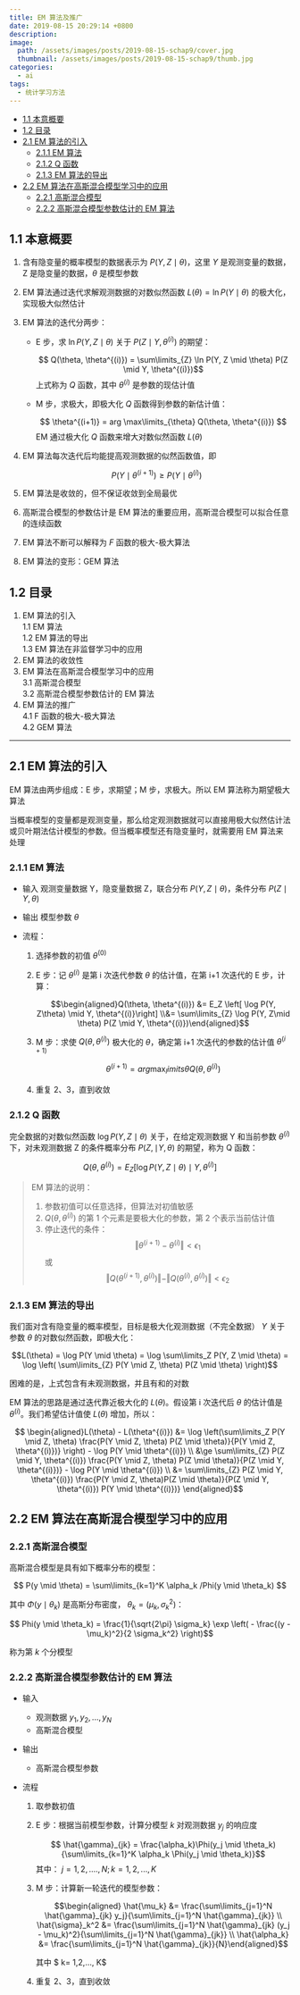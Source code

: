 ```yaml
---
title: EM 算法及推广
date: 2019-08-15 20:29:14 +0800
description:
image:
  path: /assets/images/posts/2019-08-15-schap9/cover.jpg
  thumbnail: /assets/images/posts/2019-08-15-schap9/thumb.jpg
categories:
  - ai
tags:
  - 统计学习方法
---
```


<!-- vim-markdown-toc GFM -->

* [1.1 本意概要](#11-本意概要)
* [1.2 目录](#12-目录)
* [2.1 EM 算法的引入](#21-em-算法的引入)
    * [2.1.1 EM 算法](#211-em-算法)
    * [2.1.2 Q 函数](#212-q-函数)
    * [2.1.3 EM 算法的导出](#213-em-算法的导出)
* [2.2 EM 算法在高斯混合模型学习中的应用](#22-em-算法在高斯混合模型学习中的应用)
    * [2.2.1 高斯混合模型](#221-高斯混合模型)
    * [2.2.2 高斯混合模型参数估计的 EM 算法](#222-高斯混合模型参数估计的-em-算法)

<!-- vim-markdown-toc -->

## 1.1 本意概要

1. 含有隐变量的概率模型的数据表示为 $P(Y, Z \mid \theta)$，这里 $Y$ 是观测变量的数据，Z 是隐变量的数据，$\theta$ 是模型参数
2. EM 算法通过迭代求解观测数据的对数似然函数 $L(\theta) = \ln P(Y \mid \theta)$ 的极大化，实现极大似然估计
3. EM 算法的迭代分两步：

   - E 步，求 $\ln P(Y, Z \mid \theta)$ 关于 $P(Z \mid Y, \theta^{(i)})$ 的期望：

     $$ Q(\theta, \theta^{(i)}) = \sum\limits_{Z} \ln P(Y, Z \mid \theta) P(Z \mid Y, \theta^{(i)})$$
     上式称为 $Q$ 函数，其中 $\theta^{(i)}$ 是参数的现估计值

   - M 步，求极大，即极大化 $Q$ 函数得到参数的新估计值：

     $$ \theta^{(i+1)} = arg \max\limits_{\theta} Q(\theta, \theta^{(i)}) $$
     EM 通过极大化 $Q$ 函数来增大对数似然函数 $L(\theta)$

4. EM 算法每次迭代后均能提高观测数据的似然函数值，即

   $$ P(Y \mid \theta^{(i+1)}) \ge P(Y \mid \theta^{(i)}) $$

5. EM 算法是收敛的，但不保证收敛到全局最优
6. 高斯混合模型的参数估计是 EM 算法的重要应用，高斯混合模型可以拟合任意的连续函数
7. EM 算法不断可以解释为 $F$ 函数的极大-极大算法
8. EM 算法的变形：GEM 算法

## 1.2 目录

1. EM 算法的引入  
   1.1 EM 算法  
   1.2 EM 算法的导出  
   1.3 EM 算法在非监督学习中的应用
2. EM 算法的收敛性
3. EM 算法在高斯混合模型学习中的应用  
   3.1 高斯混合模型  
   3.2 高斯混合模型参数估计的 EM 算法
4. EM 算法的推广  
   4.1 F 函数的极大-极大算法  
   4.2 GEM 算法

---

## 2.1 EM 算法的引入

EM 算法由两步组成：E 步，求期望；M 步，求极大。所以 EM 算法称为期望极大算法

当概率模型的变量都是观测变量，那么给定观测数据就可以直接用极大似然估计法或贝叶期法估计模型的参数。但当概率模型还有隐变量时，就需要用 EM 算法来处理

### 2.1.1 EM 算法

- 输入
  观测变量数据 Y，隐变量数据 Z，联合分布 $P(Y, Z \mid \theta)$，条件分布 $P(Z \mid Y, \theta)$
- 输出
  模型参数 $\theta$
- 流程：

  1. 选择参数的初值 $\theta^{(0)}$
  2. E 步：记 $\theta^{(i)}$ 是第 i 次迭代参数 $\theta$ 的估计值，在第 i+1 次迭代的 E 步，计算：

     $$\begin{aligned}Q(\theta, \theta^{(i)}) &= E_Z \left[ \log P(Y, Z\theta) \mid Y, \theta^{(i)}\right] \\&= \sum\limits_{Z} \log P(Y, Z\mid \theta) P(Z \mid Y, \theta^{(i)})\end{aligned}$$

  3. M 步：求使 $Q(\theta, \theta^{(i)})$ 极大化的 $\theta$，确定第 i+1 次迭代的参数的估计值 $\theta^{(i+1)}$

     $$ \theta^{(i+1)} = arg \max_limits{\theta} Q(\theta, \theta^{(i)}) $$

  4. 重复 2、3，直到收敛

### 2.1.2 Q 函数

完全数据的对数似然函数 $\log P(Y, Z \mid \theta)$ 关于，在给定观测数据 Y 和当前参数 $\theta^{(i)}$ 下，对未观测数据 Z 的条件概率分布 $P(Z, \mid Y, \theta)$ 的期望，称为 Q 函数：

$$ Q(\theta, \theta^{(i)}) = E_Z \left[ \log P(Y, Z \mid \theta) \mid Y, \theta^{(i)} \right]$$

> EM 算法的说明：
>
> 1. 参数初值可以任意选择，但算法对初值敏感
> 2. $Q(\theta, \theta^{(i)})$ 的第 1 个元素是要极大化的参数，第 2 个表示当前估计值
> 3. 停止迭代的条件：
>    $$ \Vert \theta^{(i+1)} - \theta^{(i)} \Vert < \epsilon_1$$
>    或
>    $$ \Vert Q(\theta^{(i+1)}, \theta^{(i)})\Vert - \Vert Q(\theta^{(i)}, \theta^{(i)}) \Vert < \epsilon_2$$

### 2.1.3 EM 算法的导出

我们面对含有隐变量的概率模型，目标是极大化观测数据（不完全数据） $Y$ 关于参数 $\theta$ 的对数似然函数，即极大化：

$$L(\theta) = \log P(Y \mid \theta) = \log \sum\limits_Z P(Y, Z \mid \theta) = \log \left( \sum\limits_{Z} P(Y \mid Z, \theta) P(Z \mid \theta) \right)$$

困难的是，上式包含有未观测数据，并且有和的对数

EM 算法的思路是通过迭代靠近极大化的 $L(\theta)$。假设第 i 次迭代后 $\theta$ 的估计值是 $\theta^{(i)}$。我们希望估计值使 $L(\theta)$ 增加，所以：

$$ \begin{aligned}L(\theta) - L(\theta^{(i)}) &= \log \left(\sum\limits_Z P(Y \mid Z, \theta) \frac{P(Y \mid Z, \theta) P(Z \mid \theta)}{P(Y \mid Z, \theta^{(i)})} \right) - \log P(Y \mid \theta^{(i)}) \\ &\ge \sum\limits_{Z} P(Z \mid Y, \theta^{(i)}) \frac{P(Y \mid Z, \theta) P(Z \mid \theta)}{P(Z \mid Y, \theta^{(i)})} - \log P(Y \mid \theta^{(i)}) \\ &= \sum\limits_{Z} P(Z \mid Y, \theta^{(i)}) \frac{P(Y \mid Z, \theta)P(Z \mid \theta)}{P(Z \mid Y, \theta^{(i)}) P(Y \mid \theta^{(i)})} \end{aligned}$$

## 2.2 EM 算法在高斯混合模型学习中的应用

### 2.2.1 高斯混合模型

高斯混合模型是具有如下概率分布的模型：

$$ P(y \mid \theta) = \sum\limits_{k=1}^K \alpha_k /Phi(y \mid \theta_k) $$

其中 $\Phi(y \mid \theta_k)$ 是高斯分布密度， $\theta_k = (\mu_k, \sigma_k^2)$：

$$ Phi(y \mid \theta_k) = \frac{1}{\sqrt{2\pi} \sigma_k} \exp \left( - \frac{(y - \mu_k)^2}{2 \sigma_k^2} \right)$$

称为第 $k$ 个分模型

### 2.2.2 高斯混合模型参数估计的 EM 算法

- 输入
  - 观测数据 $y_1, y_2, ..., y_N$
  - 高斯混合模型
- 输出
  - 高斯混合模型参数
- 流程

  1. 取参数初值

  2. E 步：根据当前模型参数，计算分模型 $k$ 对观测数据 $y_j$ 的响应度

     $$ \hat{\gamma}_{jk} = \frac{\alpha_k}\Phi(y_j \mid \theta_k){\sum\limits_{k=1}^K \alpha_k \Phi(y_j \mid \theta_k)}$$
     其中： $j = 1, 2, ...., N; k = 1, 2, ..., K$

  3. M 步：计算新一轮迭代的模型参数：

     $$\begin{aligned} \hat{\mu_k} &= \frac{\sum\limits_{j=1}^N \hat{\gamma}_{jk} y_j}{\sum\limits_{j=1}^N \hat{\gamma}_{jk}} \\ \hat{\sigma}_k^2 &= \frac{\sum\limits_{j=1}^N \hat{\gamma}_{jk} (y_j - \mu_k)^2}{\sum\limits_{j=1}^N \hat{\gamma}_{jk}} \\ \hat{\alpha_k} &= \frac{\sum\limits_{j=1}^N \hat{\gamma}_{jk}}{N}\end{aligned}$$

     其中 $ k= 1,2,..., K$

  4. 重复 2、3，直到收敛
